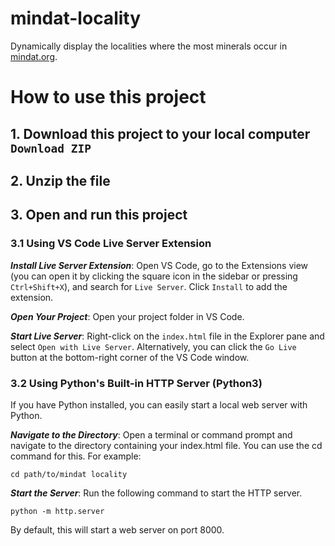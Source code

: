 # mindat-locality

Dynamically display the localities where the most minerals occur in [mindat.org](https://www.mindat.org/).

# How to use this project

## 1. Download this project to your local computer `Download ZIP`

## 2. Unzip the file

## 3. Open and run this project

### 3.1 Using VS Code Live Server Extension

***Install Live Server Extension***: Open VS Code, go to the Extensions view (you can open it by clicking the square icon in the sidebar or pressing `Ctrl+Shift+X`), and search for `Live Server`. Click `Install` to add the extension.

***Open Your Project***: Open your project folder in VS Code.

***Start Live Server***: Right-click on the `index.html` file in the Explorer pane and select `Open with Live Server`. Alternatively, you can click the `Go Live` button at the bottom-right corner of the VS Code window.

### 3.2 Using Python's Built-in HTTP Server (Python3)

If you have Python installed, you can easily start a local web server with Python.

***Navigate to the Directory***: Open a terminal or command prompt and navigate to the directory containing your index.html file. You can use the cd command for this. For example:
~~~
cd path/to/mindat locality
~~~
***Start the Server***: Run the following command to start the HTTP server.

~~~
python -m http.server
~~~

By default, this will start a web server on port 8000.
